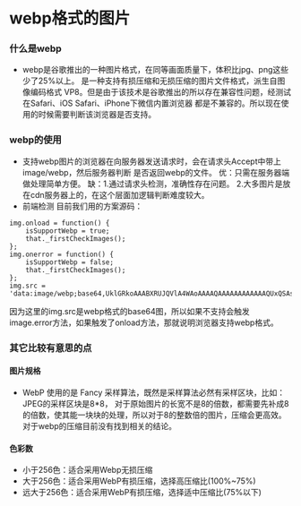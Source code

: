 # webp格式的图片
### 什么是webp
- webp是谷歌推出的一种图片格式，在同等画面质量下，体积比jpg、png这些少了25%以上。
是一种支持有损压缩和无损压缩的图片文件格式，派生自图像编码格式 VP8。但是由于该技术是谷歌推出的所以存在兼容性问题，经测试在Safari、iOS Safari、iPhone下微信内置浏览器
都是不兼容的。所以现在使用的时候需要判断该浏览器是否支持。

### webp的使用
- 支持webp图片的浏览器在向服务器发送请求时，会在请求头Accept中带上image/webp，然后服务器判断
是否返回webp的文件。
优：只需在服务器端做处理简单方便。
缺：1.通过请求头检测，准确性存在问题。
2.大多图片是放在cdn服务器上的，在这个层面加逻辑判断难度较大。
- 前端检测
目前我们用的方案源码：

```
img.onload = function() {
    isSupportWebp = true; 
    that._firstCheckImages();
};
img.onerror = function() {
    isSupportWebp = false;
    that._firstCheckImages();
};
img.src = 'data:image/webp;base64,UklGRkoAAABXRUJQVlA4WAoAAAAQAAAAAAAAAAAAQUxQSAsAAAABBxAREYiI/gcAAABWUDggGAAAADABAJ0BKgEAAQABABwlpAADcAD+/gbQAA==';
```
因为这里的img.src是webp格式的base64图，所以如果不支持会触发image.error方法，如果触发了onload方法，那就说明浏览器支持webp格式。

### 其它比较有意思的点
#### 图片规格
-  WebP 使用的是 Fancy 采样算法，既然是采样算法必然有采样区块，比如：JPEG的采样区块是8*8，
对于原始图片的长宽不是8的倍数，都需要先补成8的倍数，使其能一块块的处理，所以对于8的整数倍的图片，压缩会更高效。
对于webp的压缩目前没有找到相关的结论。

#### 色彩数       
- 小于256色：适合采用Webp无损压缩
- 大于256色：适合采用WebP有损压缩，选择高压缩比(100%~75%)
- 远大于256色：适合采用WebP有损压缩，选择适中压缩比(75%以下)
